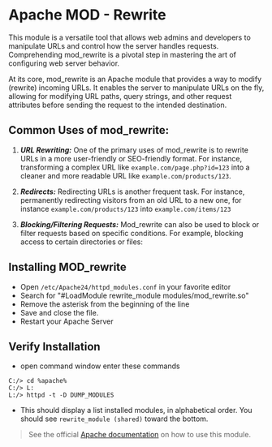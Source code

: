 # Apache MOD - Rewrite

This module is a versatile tool that allows web admins and developers to manipulate URLs and control how the server handles requests. Comprehending mod_rewrite is a pivotal step in mastering the art of configuring web server behavior.

At its core, mod_rewrite is an Apache module that provides a way to modify (rewrite) incoming URLs. It enables the server to manipulate URLs on the fly, allowing for modifying URL paths, query strings, and other request attributes before sending the request to the intended destination.

## Common Uses of mod_rewrite:

1. ***URL Rewriting:*** One of the primary uses of mod_rewrite is to rewrite URLs in a more user-friendly or SEO-friendly format. For instance, transforming a complex URL like `example.com/page.php?id=123` into a cleaner and more readable URL like `example.com/products/123`.

2. ***Redirects:*** Redirecting URLs is another frequent task. For instance, permanently redirecting visitors from an old URL to a new one, for instance `example.com/products/123` into `example.com/items/123`

3. ***Blocking/Filtering Requests:*** Mod_rewrite can also be used to block or filter requests based on specific conditions. For example, blocking access to certain directories or files:


## Installing MOD_rewrite

- Open `/etc/Apache24/httpd_modules.conf` in your favorite editor
- Search for "#LoadModule rewrite_module modules/mod_rewrite.so"
- Remove the asterisk from the beginning of the line
- Save and close the file.
- Restart your Apache Server

## Verify Installation

- open command window enter these commands
```shell
C:/> cd %apache%
C:/> L:
L:/> httpd -t -D DUMP_MODULES
```
- This should display a list installed modules, in alphabetical order. You should see `rewrite_module (shared)` toward the bottom.

> See the official [Apache documentation](https://httpd.apache.org/docs/2.4/mod/mod_rewrite.html) on how to use this module.